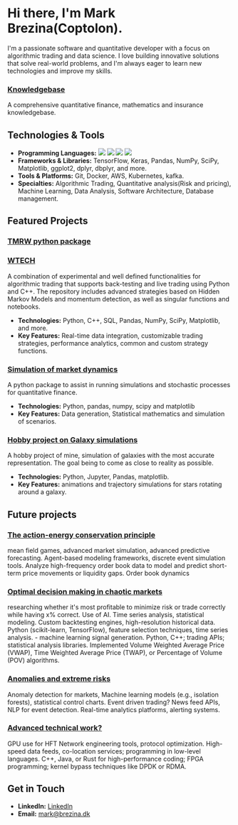 # Hi there, I'm Mark Brezina(Coptolon).

I'm a passionate software and quantitative developer with a focus on algorithmic trading and data science. I love building innovative solutions that solve real-world problems, and I'm always eager to learn new technologies and improve my skills.

### [Knowledgebase](https://github.com/CopenhagenToLondon/Knowledgebase)
A comprehensive quantitative finance, mathematics and insurance knowledgebase.

## Technologies & Tools

- **Programming Languages:**
![](https://img.shields.io/badge/Code-Python-informational?style=flat&logo=python&logoColor=white&color=2bbc8a)
![](https://img.shields.io/badge/Code-C++-informational?style=flat&logo=cplusplus&logoColor=white&color=2bbc8a)
![](https://img.shields.io/badge/Code-SQL-informational?style=flat&logo=MySQL&logoColor=white&color=2bbc8a)
![](https://img.shields.io/badge/Code-R-informational?style=flat&logo=R&logoColor=white&color=2bbc8a)
- **Frameworks & Libraries:** TensorFlow, Keras, Pandas, NumPy, SciPy, Matplotlib, ggplot2, dplyr, dbplyr, and more.
- **Tools & Platforms:** Git, Docker, AWS, Kubernetes, kafka.
- **Specialties:** Algorithmic Trading, Quantitative analysis(Risk and pricing), Machine Learning, Data Analysis, Software Architecture, Database management.

## Featured Projects

### [TMRW python package]()


### [WTECH](https://github.com/CopenhagenToLondon/WTECH)
A combination of experimental and well defined functionalities for algorithmic trading that supports back-testing and live trading using Python and C++. The repository includes advanced strategies based on Hidden Markov Models and momentum detection, as well as singular functions and notebooks.

- **Technologies:** Python, C++, SQL, Pandas, NumPy, SciPy, Matplotlib, and more.
- **Key Features:** Real-time data integration, customizable trading strategies, performance analytics, common and custom strategy functions.

### [Simulation of market dynamics](https://github.com/CopenhagenToLondon/EZAPI)
A python package to assist in running simulations and stochastic processes for quantitative finance.
- **Technologies:** Python, pandas, numpy, scipy and matplotlib
- **Key Features:** Data generation, Statistical mathematics and simulation of scenarios.

### [Hobby project on Galaxy simulations](https://github.com/CopenhagenToLondon/Galaksim)
A hobby project of mine, simulation of galaxies with the most accurate representation. The goal being to come as close to reality as possible.
- **Technologies:** Python, Jupyter, Pandas, matplotlib.
- **Key Features:** animations and trajectory simulations for stars rotating around a galaxy.


## Future projects

### [The action-energy conservation principle]()
mean field games, advanced market simulation, advanced predictive forecasting.
Agent-based modeling frameworks, discrete event simulation tools.
Analyze high-frequency order book data to model and predict short-term price movements or liquidity gaps. Order book dynamics

### [Optimal decision making in chaotic markets]()
researching whether it's most profitable to minimize risk or trade correctly while having x% correct.
Use of AI.
Time series analysis, statistical modeling.
Custom backtesting engines, high-resolution historical data.
Python (scikit-learn, TensorFlow), feature selection techniques, time series analysis. - machine learning signal generation.
Python, C++; trading APIs; statistical analysis libraries.
Implemented Volume Weighted Average Price (VWAP), Time Weighted Average Price (TWAP), or Percentage of Volume (POV) algorithms.

### [Anomalies and extreme risks]()
Anomaly detection for markets, Machine learning models (e.g., isolation forests), statistical control charts.
Event driven trading? News feed APIs, NLP for event detection.
Real-time analytics platforms, alerting systems.

### [Advanced technical work?]()
GPU use for HFT
Network engineering tools, protocol optimization.
High-speed data feeds, co-location services; programming in low-level languages.
C++, Java, or Rust for high-performance coding; FPGA programming; kernel bypass techniques like DPDK or RDMA.

## Get in Touch

- **LinkedIn:** [LinkedIn](https://www.linkedin.com/in/markdbrezina/)
- **Email:** [mark@brezina.dk](mailto:mark@brezina.dk)


